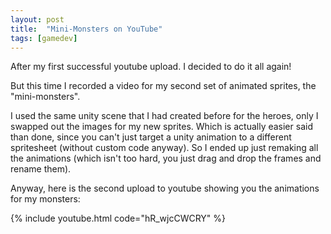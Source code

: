 ```yaml
---
layout: post
title:  "Mini-Monsters on YouTube"
tags: [gamedev]
---
```


After my first successful youtube upload. I decided to do it all again!

But this time I recorded a video for my second set of animated sprites, the "mini-monsters".

I used the same unity scene that I had created before for the heroes, only I swapped out the images for my new sprites. Which is actually easier said than done, since you can't just target a unity animation to a different spritesheet (without custom code anyway). So I ended up just remaking all the animations (which isn't too hard, you just drag and drop the frames and rename them).

Anyway, here is the second upload to youtube showing you the animations for my monsters:

{% include youtube.html code="hR_wjcCWCRY" %}

